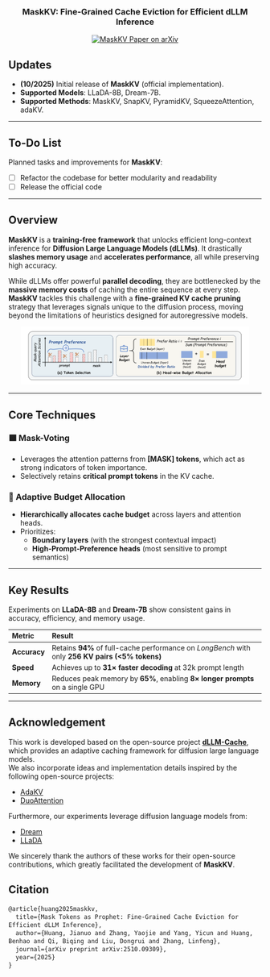 <div align="center">
<br>
<h3>MaskKV: Fine-Grained Cache Eviction for Efficient dLLM Inference</h3>
<p align="center">
  <a href="https://arxiv.org/abs/2510.09309">
    <img
      src="https://img.shields.io/badge/Paper-Arxiv-red?logo=arxiv&logoColor=red"
      alt="MaskKV Paper on arXiv"
    />
  </a>
</p>
</div>

## Updates
- **(10/2025)** Initial release of **MaskKV** (official implementation).
- **Supported Models**: LLaDA-8B, Dream-7B.
- **Supported Methods**:
MaskKV, SnapKV, PyramidKV, SqueezeAttention, adaKV.
---

## To-Do List

Planned tasks and improvements for **MaskKV**:

- [ ] Refactor the codebase for better modularity and readability
- [ ] Release the official code

---

## Overview

**MaskKV** is a **training-free framework** that unlocks efficient long-context inference for **Diffusion Large Language Models (dLLMs)**. It drastically **slashes memory usage** and **accelerates performance**, all while preserving high accuracy.

While dLLMs offer powerful **parallel decoding**, they are bottlenecked by the **massive memory costs** of caching the entire sequence at every step. **MaskKV** tackles this challenge with a **fine-grained KV cache pruning** strategy that leverages signals unique to the diffusion process, moving beyond the limitations of heuristics designed for autoregressive models.

<p align="center">
  <img src="assets/pipline.png" width="90%"/>
</p>

---

## Core Techniques

### 🟩 Mask-Voting
- Leverages the attention patterns from **[MASK] tokens**, which act as strong indicators of token importance.
- Selectively retains **critical prompt tokens** in the KV cache.

### 🧩 Adaptive Budget Allocation
- **Hierarchically allocates cache budget** across layers and attention heads.
- Prioritizes:
  - **Boundary layers** (with the strongest contextual impact)
  - **High-Prompt-Preference heads** (most sensitive to prompt semantics)

---

## Key Results

Experiments on **LLaDA-8B** and **Dream-7B** show consistent gains in accuracy, efficiency, and memory usage.

| Metric | Result |
|:--|:--|
| **Accuracy** | Retains **94%** of full-cache performance on *LongBench* with only **256 KV pairs (<5% tokens)** |
| **Speed** | Achieves up to **31× faster decoding** at 32k prompt length |
| **Memory** | Reduces peak memory by **65%**, enabling **8× longer prompts** on a single GPU |

---

## Acknowledgement

This work is developed based on the open-source project **[dLLM-Cache](https://github.com/maomaocun/dLLM-Cache)**, which provides an adaptive caching framework for diffusion large language models.  
We also incorporate ideas and implementation details inspired by the following open-source projects:

- [AdaKV](https://github.com/FMInference/AdaKV)
- [DuoAttention](https://github.com/ContextualAI/DuoAttention)

Furthermore, our experiments leverage diffusion language models from:
- [Dream](https://github.com/DreamLM/Dream)
- [LLaDA](https://github.com/ML-GSAI/LLaDA)

We sincerely thank the authors of these works for their open-source contributions, which greatly facilitated the development of **MaskKV**.

## Citation
```
@article{huang2025maskkv,
  title={Mask Tokens as Prophet: Fine-Grained Cache Eviction for Efficient dLLM Inference},
  author={Huang, Jianuo and Zhang, Yaojie and Yang, Yicun and Huang, Benhao and Qi, Biqing and Liu, Dongrui and Zhang, Linfeng},
  journal={arXiv preprint arXiv:2510.09309},
  year={2025}
}
```

